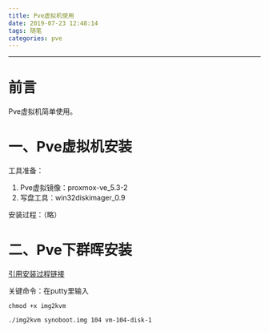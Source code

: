 ```yaml
---
title: Pve虚拟机使用
date: 2019-07-23 12:48:14
tags: 随笔
categories: pve
---
```


------

# 前言 

Pve虚拟机简单使用。<!---more--->

# 一、Pve虚拟机安装

工具准备：

1. Pve虚拟镜像：proxmox-ve_5.3-2
2. 写盘工具：win32diskimager_0.9

安装过程：（略）

# 二、Pve下群晖安装

[引用安装过程链接](https://post.smzdm.com/p/a25r8mo2/)

关键命令：在putty里输入

```
chmod +x img2kvm

./img2kvm synoboot.img 104 vm-104-disk-1
```

